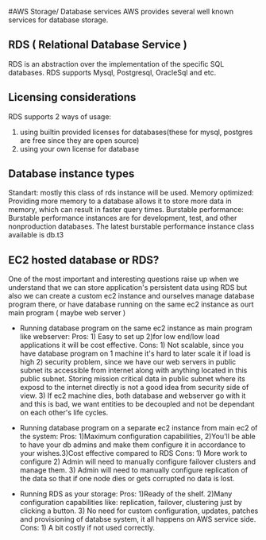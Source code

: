 #AWS Storage/ Database services
AWS provides several well known services for database storage.

## RDS ( Relational Database Service ) 
RDS is an abstraction over the implementation of the specific SQL databases. RDS supports Mysql, Postgresql, OracleSql and etc.

## Licensing considerations
RDS supports 2 ways of usage:
 1) using builtin provided licenses for databases(these for mysql, postgres are free since they are open source)
 2) using your own license for database

## Database instance types
Standart: mostly this class of rds instance will be used. 
Memory optimized: Providing more memory to a database allows it to store more data in memory, which can result in faster query times.
Burstable performance: Burstable performance instances are for development, test, and other nonproduction databases. 
The latest burstable performance instance class available is db.t3

## EC2 hosted database or RDS?
One of the most important and interesting questions raise up when we understand that we can store application's persistent data using RDS but also
we can create a custom ec2 instance and ourselves manage database program there, or have database running on the same ec2 instance as ourt main program ( maybe web server )	

- Running database program on the same ec2 instance as main program like webserver: Pros: 1) Easy to set up 2)for low end/low load applications it will be cost effective.
Cons: 1) Not scalable, since you have database program on 1 machine it's hard to later scale it if load is high 2) security problem, since we have our web servers in public 
subnet its accessible from internet along with anything located in this public subnet. Storing mission critical data in public subnet where its exposd to the internet directly is
not a good idea from security side of view. 3) If ec2 machine dies, both database and webserver go with it and this is bad, we want entities to be decoupled and not be dependant
on each other's life cycles.

- Running database program on a separate ec2 instance from main ec2 of the system: Pros: 1)Maximum configuration capabilities, 2)You'll be able to have your db admins and make
them configure it in accordance to your wishes.3)Cost effective compared to RDS  Cons: 1) More work to configure 2) Admin will need to manually configure failover clusters and manage them. 3) Admin will
need to manually configure replication of the data so that if one node dies or gets corrupted no data is lost.

- Running RDS as your storage: Pros: 1)Ready of the shelf. 2)Many configuration capabilities like: replication, failover, clustering just by clicking a button. 3) No need for custom
configuration, updates, patches and provisioning of databse system, it all happens on AWS service side. Cons: 1) A bit costly if not used correctly.
